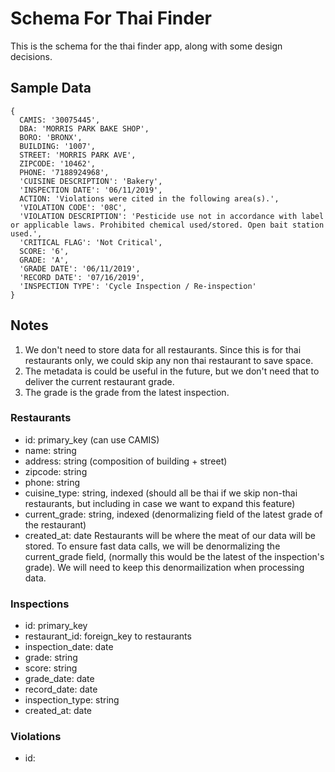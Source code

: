 # Schema For Thai Finder
This is the schema for the thai finder app, along with some design decisions.

## Sample Data
```
{
  CAMIS: '30075445',
  DBA: 'MORRIS PARK BAKE SHOP',
  BORO: 'BRONX',
  BUILDING: '1007',
  STREET: 'MORRIS PARK AVE',
  ZIPCODE: '10462',
  PHONE: '7188924968',
  'CUISINE DESCRIPTION': 'Bakery',
  'INSPECTION DATE': '06/11/2019',
  ACTION: 'Violations were cited in the following area(s).',
  'VIOLATION CODE': '08C',
  'VIOLATION DESCRIPTION': 'Pesticide use not in accordance with label or applicable laws. Prohibited chemical used/stored. Open bait station used.',
  'CRITICAL FLAG': 'Not Critical',
  SCORE: '6',
  GRADE: 'A',
  'GRADE DATE': '06/11/2019',
  'RECORD DATE': '07/16/2019',
  'INSPECTION TYPE': 'Cycle Inspection / Re-inspection' 
}
```

## Notes
1. We don't need to store data for all restaurants. Since this is for thai restaurants only, we could skip any non thai restaurant to save space.
2. The metadata is could be useful in the future, but we don't need that to deliver the current restaurant grade.
3. The grade is the grade from the latest inspection.

### Restaurants
- id: primary_key (can use CAMIS)
- name: string
- address: string (composition of building + street)
- zipcode: string
- phone: string
- cuisine_type: string, indexed (should all be thai if we skip non-thai restaurants, but including in case we want to expand this feature)
- current_grade: string, indexed (denormalizing field of the latest grade of the restaurant)
- created_at: date
Restaurants will be where the meat of our data will be stored. To ensure fast data calls, we will be denormalizing the current_grade field, (normally this would be the latest of the inspection's grade). We will need to keep this denormailization when processing data. 

### Inspections
- id: primary_key
- restaurant_id: foreign_key to restaurants
- inspection_date: date
- grade: string
- score: string
- grade_date: date
- record_date: date
- inspection_type: string
- created_at: date

### Violations
- id: 